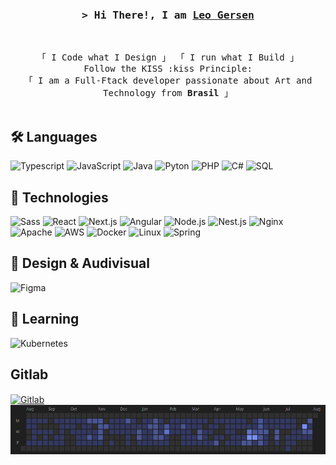 <!-- ### Hi there 👋 -->

<!--
**leogersen/leogersen** is a ✨ _special_ ✨ repository because its `README.md` (this file) appears on your GitHub profile.

Here are some ideas to get you started:

- 🔭 I’m currently working on ...
- 🌱 I’m currently learning ...
- 👯 I’m looking to collaborate on ...
- 🤔 I’m looking for help with ...
- 💬 Ask me about ...
- 📫 How to reach me: ...
- 😄 Pronouns: ...
- ⚡ Fun fact: ...
-->

<!-- Intro  -->
<img align="right" height="590em" src=""/>
<h3 align="center">
        <samp>&gt; Hi There!, I am
                <b><a target="_blank" href="https://leogersen.com/">Leo Gersen</a></b>
        </samp>
</h3>
<br>
<p align="left">
<p align="center">
        <!-- Organisation  -->
        <samp>
                「 I Code what I Design 」
                「 I run what I Build 」
                <br>
                 Follow the KISS :kiss Principle:
                <br>
                「 I am a Full-Ftack developer passionate about Art and Technology from <b>Brasil</b> 」
                <br>
                <br>
        </samp>
</p>
</p>

## 🛠 Languages

![Typescript](https://img.shields.io/badge/-Typescript-05122A?&logo=Typescript)
![JavaScript](https://img.shields.io/badge/-JavaScript-05122A?&logo=JavaScript)
![Java](https://img.shields.io/badge/Java-05122A?&logo=java&logoColor=white)
![Pyton](https://img.shields.io/badge/-Python-05122A?&logo=Python)
![PHP](https://img.shields.io/badge/-PHP-05122A?&logo=PHP)
![C#](https://img.shields.io/badge/C%23-05122A?&logo=c-sharp&logoColor=white)
![SQL](https://img.shields.io/badge/-SQL-05122A?&logo=MySQL)

## 🔭 Technologies

![Sass](https://img.shields.io/badge/-Sass-05122A?&logo=Sass)
![React](https://img.shields.io/badge/-React-05122A?&logo=React)
![Next.js](https://img.shields.io/badge/-Next.js-05122A?&logo=next.js)
![Angular](https://img.shields.io/badge/Angular-05122A?&logo=angular&logoColor=dd0031)
![Node.js](https://img.shields.io/badge/-Node.js-05122A?&logo=node.js)
![Nest.js](https://img.shields.io/badge/Nest.js-05122A?logo=nestjs&logoColor=e32743)
![Nginx](https://img.shields.io/badge/Nginx-05122A?logo=nginx&logoColor=e32743)
![Apache](https://img.shields.io/badge/Apache-05122A?logo=apache&logoColor=e32743)
![AWS](https://img.shields.io/badge/-AWS-05122A?&logo=Amazon-AWS&logoColor=F90)
![Docker](https://img.shields.io/badge/-Docker-05122A?&logo=Docker)
![Linux](https://img.shields.io/badge/-Linux-05122A?&logo=Linux)
![Spring](https://img.shields.io/badge/-Spring-05122A?&logo=Spring)

## :art: Design & Audivisual

![Figma](https://img.shields.io/badge/-Figma-05122A?&logo=figma)

## 🌱 Learning

![Kubernetes](https://img.shields.io/badge/-Kubernetes-05122A?&logo=Kubernetes)

## Gitlab
<a href="[https://youtube.com/adrielov](https://gitlab.iup.tec.br/leogersen)" target="_blank">
        <img align="center" src="https://img.shields.io/badge/-Gitlab_Repository-05122A?&logo=gitlab" alt="Gitlab"/>
</a>
<img align="left" height="" src="https://github.com/leogersen/leogersen/blob/main/Gitlab.png"/>

<!-- ![Quote](https://github-readme-quotes.herokuapp.com/quote?theme=tokyonight&animation=default&layout=default&font=default)
